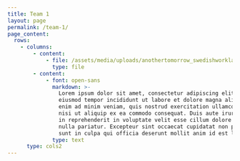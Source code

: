 ```yaml
---
title: Team 1
layout: page
permalink: /team-1/
page_content:
  rows:
    - columns:
        - content:
            - file: /assets/media/uploads/anothertomorrow_swedishworklab_97.jpg
              type: file
        - content:
            - font: open-sans
              markdown: >-
                Lorem ipsum dolor sit amet, consectetur adipiscing elit, sed do
                eiusmod tempor incididunt ut labore et dolore magna aliqua. Ut
                enim ad minim veniam, quis nostrud exercitation ullamco laboris
                nisi ut aliquip ex ea commodo consequat. Duis aute irure dolor
                in reprehenderit in voluptate velit esse cillum dolore eu fugiat
                nulla pariatur. Excepteur sint occaecat cupidatat non proident,
                sunt in culpa qui officia deserunt mollit anim id est laborum.
              type: text
      type: cols2
---
```


